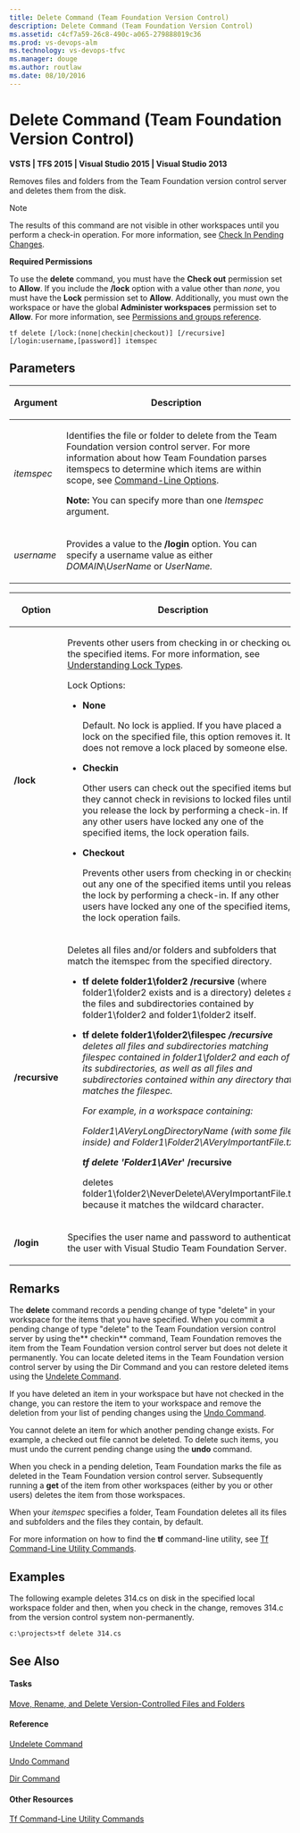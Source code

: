 ```yaml
---
title: Delete Command (Team Foundation Version Control)
description: Delete Command (Team Foundation Version Control)
ms.assetid: c4cf7a59-26c8-490c-a065-279888019c36
ms.prod: vs-devops-alm
ms.technology: vs-devops-tfvc
ms.manager: douge
ms.author: routlaw
ms.date: 08/10/2016
---
```


# Delete Command (Team Foundation Version Control)

**VSTS | TFS 2015 | Visual Studio 2015 | Visual Studio 2013**

Removes files and folders from the Team Foundation version control server and deletes them from the disk.

> [!NOTE]
> The results of this command are not visible in other workspaces until you perform a check-in operation. For more information, see [Check In Pending Changes](https://msdn.microsoft.com/library/ms181411).

**Required Permissions**

To use the **delete** command, you must have the **Check out** permission set to **Allow**. If you include the **/lock** option with a value other than *none*, you must have the **Lock** permission set to **Allow**. Additionally, you must own the workspace or have the global **Administer workspaces** permission set to **Allow**. For more information, see [Permissions and groups reference](../security/permissions.md).

    tf delete [/lock:(none|checkin|checkout)] [/recursive] [/login:username,[password]] itemspec
## Parameters

<table><thead>
<tr><th><p><strong>Argument</strong></p></th><th><p><strong>Description</strong></p></th></tr></thead><tbody>
<tr>
	<td><p><em>itemspec</em></p></td>
	<td><p>Identifies the file or folder to delete from the Team Foundation version control server. For more information about how Team Foundation parses itemspecs to determine which items are within scope, see <a href="https://msdn.microsoft.com/library/4y2ash30)">Command-Line Options</a>.</p><p><strong>Note:</strong> You can specify more than one <em>Itemspec</em> argument.</p></td></tr>
<tr>
	<td><p><em>username</em></p></td>
	<td><p>Provides a value to the <strong>/login</strong> option. You can specify a username value as either <em>DOMAIN</em>\<em>UserName</em> or <em>UserName.</em></p></td></tr></tbody>
</table>

<table><thead>
<tr><th><p><strong>Option</strong></p></th><th><p><strong>Description</strong></p></th></tr></thead><tbody>
<tr>
	<td><p><strong>/lock</strong></p></td>
	<td><p>Prevents other users from checking in or checking out the specified items. For more information, see <a href="understand-lock-types.md">Understanding Lock Types</a>.</p><p>Lock Options:</p><ul><li><p><strong>None</strong></p><p>Default. No lock is applied. If you have placed a lock on the specified file, this option removes it. It does not remove a lock placed by someone else.</p></li><li><p><strong>Checkin</strong></p><p>Other users can check out the specified items but they cannot check in revisions to locked files until you release the lock by performing a check-in. If any other users have locked any one of the specified items, the lock operation fails.</p></li><li><p><strong>Checkout</strong></p><p>Prevents other users from checking in or checking out any one of the specified items until you release the lock by performing a check-in. If any other users have locked any one of the specified items, the lock operation fails.</p></li></ul></td></tr>
<tr>
	<td><p><strong>/recursive</strong></p></td>
	<td><p>Deletes all files and/or folders and subfolders that match the itemspec from the specified directory.</p><ul><li><p><strong>tf delete folder1\folder2 /recursive</strong> (where folder1\folder2 exists and is a directory) deletes all the files and subdirectories contained by folder1\folder2 and folder1\folder2 itself.</p></li><li><p><strong>tf delete folder1\folder2\filespec<em> /recursive</strong> deletes all files and subdirectories matching filespec contained in folder1\folder2 and each of its subdirectories, as well as all files and subdirectories contained within any directory that matches the filespec.</p><p>For example, in a workspace containing:</p><p>Folder1\AVeryLongDirectoryName (with some files inside) and Folder1\Folder2\AVeryImportantFile.txt</p><p><strong>tf delete 'Folder1\AVer</em>' /recursive</strong></p><p>deletes folder1\folder2\NeverDelete\AVeryImportantFile.txt because it matches the wildcard character.</p></li></ul></td></tr>
<tr>
	<td><p><strong>/login</strong></p></td>
	<td><p>Specifies the user name and password to authenticate the user with Visual Studio Team Foundation Server.</p></td></tr></tbody>
</table>

## Remarks
The **delete** command records a pending change of type "delete" in your workspace for the items that you have specified. When you commit a pending change of type "delete" to the Team Foundation version control server by using the** checkin** command, Team Foundation removes the item from the Team Foundation version control server but does not delete it permanently. You can locate deleted items in the Team Foundation version control server by using the Dir Command and you can restore deleted items using the [Undelete Command](undelete-command.md).

If you have deleted an item in your workspace but have not checked in the change, you can restore the item to your workspace and remove the deletion from your list of pending changes using the [Undo Command](undo-command.md).

You cannot delete an item for which another pending change exists. For example, a checked out file cannot be deleted. To delete such items, you must undo the current pending change using the **undo** command.

When you check in a pending deletion, Team Foundation marks the file as deleted in the Team Foundation version control server. Subsequently running a **get** of the item from other workspaces (either by you or other users) deletes the item from those workspaces.

When your *itemspec* specifies a folder, Team Foundation deletes all its files and subfolders and the files they contain, by default.

For more information on how to find the **tf** command-line utility, see [Tf Command-Line Utility Commands](https://msdn.microsoft.com/library/z51z7zy0).
## Examples
The following example deletes 314.cs on disk in the specified local workspace folder and then, when you check in the change, removes 314.c from the version control system non-permanently.

    c:\projects>tf delete 314.cs

## See Also

#### Tasks

[Move, Rename, and Delete Version-Controlled Files and Folders](rename-move-files-folders.md)

#### Reference

[Undelete Command](undelete-command.md)

[Undo Command](undo-command.md)

[Dir Command](dir-command.md)

#### Other Resources

[Tf Command-Line Utility Commands](https://msdn.microsoft.com/library/z51z7zy0)
